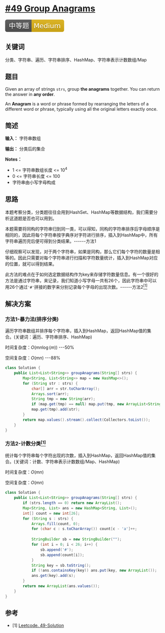 # [#49 Group Anagrams](https://leetcode.com/problems/group-anagrams/)

![Medium](/figures/Medium.svg)

## 关键词

分类、字符串、遍历、字符串排序、HashMap、字符串表示计数数组/Map

## 题目

Given an array of strings `strs`, group **the anagrams** together. You can return the answer in **any order**.

An **Anagram** is a word or phrase formed by rearranging the letters of a different word or phrase, typically using all the original letters exactly once.

## 简述

**输入：** 字符串数组

**输出：** 分类后的集合

**Notes：**

+ 1 <= 字符串数组长度 <= 10$^4$
+ 0 <= 字符串长度 <= 100
+ 字符串由小写字母构成

## 思路

本题考察分类，分类题往往会用到HashSet、HashMap等数据结构，我们需要分析这道题是否也可以用到。

本题需要将同构的字符串归到同一类，可以得知，同构的字符串排序后字母顺序是相同的，因此将每个字符串按字典序对字符进行排序，插入到HashMap中，所有字符串遍历完后便可得到分类结果。------方法1

仔细观察可以发现，对于两个字符串，如果是同构，那么它们每个字符的数量是相等的。因此只需要对每个字符串进行扫描和字符数量统计，插入到HashMap对应的位置，就可以得到结果。

此方法的难点在于如何选定数据结构作为key来存储字符数量信息。有一个很好的方法是通过字符串，来记录，我们知道小写字母一共有26个，因此字符串中可以用26个通过`'#'`拼接的数字来分别记录每个字母的出现次数。------方法2[$^{[1]}$](#refer-anchor-1)

## 解决方案

### 方法1-暴力法(排序分类)

遍历字符串数组并排序每个字符串，插入到HashMap，返回HashMap值的集合。(关键词：遍历、字符串排序、HashMap)

时间复杂度：$O(mn\log(m))$ ---50%

空间复杂度：$O(mn)$ ---88%

``` java
class Solution {
    public List<List<String>> groupAnagrams(String[] strs) {
        Map<String, List<String>> map = new HashMap<>();
        for (String str : strs) {
            char[] arr = str.toCharArray();
            Arrays.sort(arr);
            String tmp = new String(arr);
            if (map.get(tmp) == null) map.put(tmp, new ArrayList<String>());
            map.get(tmp).add(str);
        }
        return map.values().stream().collect(Collectors.toList());      //return new ArrayList(map.values());
    }
}
```

### 方法2-计数分类[$^{[1]}$](#refer-anchor-1)

统计每个字符串每个字符出现的次数，插入到HashMap，返回HashMap值的集合。(关键词：计数、字符串表示计数数组/Map、HashMap)

时间复杂度：$O(mn)$

空间复杂度：$O(mn)$

``` java
class Solution {
    public List<List<String>> groupAnagrams(String[] strs) {
        if (strs.length == 0) return new ArrayList();
        Map<String, List> ans = new HashMap<String, List>();
        int[] count = new int[26];
        for (String s : strs) {
            Arrays.fill(count, 0);
            for (char c : s.toCharArray()) count[c - 'a']++;

            StringBuilder sb = new StringBuilder("");
            for (int i = 0; i < 26; i++) {
                sb.append('#');
                sb.append(count[i]);
            }
            String key = sb.toString();
            if (!ans.containsKey(key)) ans.put(key, new ArrayList());
            ans.get(key).add(s);
        }
        return new ArrayList(ans.values());
    }
}
```

## 参考

<div id="refer-anchor-1"></div>

+ [1] [Leetcode. 49-Solution](https://leetcode.com/problems/group-anagrams/solution/)
